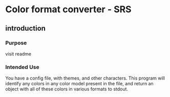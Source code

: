 # **Color format converter - SRS**
## introduction
### Purpose
visit readme
### Intended Use
You have a config file, with themes, and other characters. This program will identify any colors in any color model present in the file, and return an object with all of these colors in various formats to stdout.